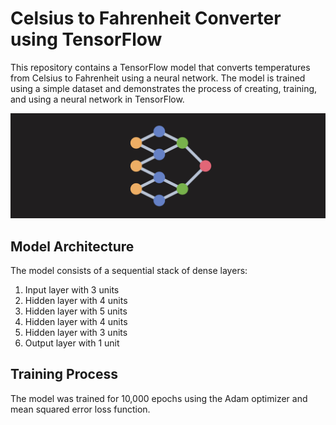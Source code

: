 # Celsius to Fahrenheit Converter using TensorFlow

This repository contains a TensorFlow model that converts temperatures from Celsius to Fahrenheit using a neural network. The model is trained using a simple dataset and demonstrates the process of creating, training, and using a neural network in TensorFlow.

![Temperature Conversion](icon.png)

## Model Architecture

The model consists of a sequential stack of dense layers:

1. Input layer with 3 units
2. Hidden layer with 4 units
3. Hidden layer with 5 units
4. Hidden layer with 4 units
5. Hidden layer with 3 units
6. Output layer with 1 unit

## Training Process

The model was trained for 10,000 epochs using the Adam optimizer and mean squared error loss function.
